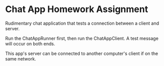 # Chat App Homework Assignment
Rudimentary chat application that tests a connection between a client and server.

Run the ChatAppRunner first, then run the ChatAppClient. A test message will occur on both ends. 

This app's server can be connected to another computer's client if on the same network.